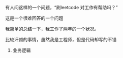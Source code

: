 有人问这样的一个问题，“刷leetcode 对工作有帮助吗？”

这是一个很难回答的一个问题

我简单的总结一下，我工作了两年的一个状况。

比较汗颜的事情，虽然我是工程师，但是代码却写的不错

1. 业务逻辑
